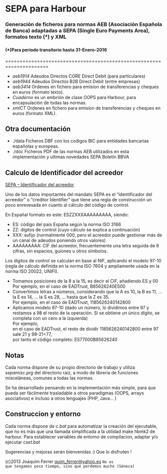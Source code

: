 <h1>SEPA para Harbour</h1>
<h3>Generación de ficheros para normas AEB (Asociación Española de Banca) 
adaptadas a SEPA (Single Euro Payments Area), formatos texto (*) y XML<h3>
<h4>(*)Para periodo transitorio hasta 31-Enero-2016</h4>
=====================================================================
<ul>
<li><em>aeb1914 </em>Adeudos Directos CORE Direct Debit (para particulares)</li>
<li><em>aeb1944 </em>Adeudos Directos B2B Direct Debit (entre empresas)</li>
<li><em>aeb3414 </em>Ordenes en fichero para emision de transferencias y cheques en euros (formato texto).</li>
<li><em>Cuaderno</em> es un embrión de clase OOPS para Harbour, para encapsulación de todas las normas.</li>
<li><em>xmlCT   </em>Ordenes en fichero para emision de transferencias y cheques en euros (formato XML).</li>
</ul>

Otra documentación 
------------------
<ul>
<li>./data Ficheros DBF con los codigos BIC para entidades bancarias españolas y europeas.</li> 
<li>./doc  Ficheros PDF de las normas AEB utilizados en esta implementación y ultimas novedades SEPA Boletin BBVA</li>
</ul>

Calculo de Identificador del acreedor
-------------------------------------
<a href="http://inza.wordpress.com/2013/10/25/como-preparar-los-mandatos-sepa-identificador-del-acreedor/">SEPA – Identificador del acreedor
</a>

Uno de los datos importantes del mandato SEPA es el “identificador del acreedor” o “creditor Identifier” que tiene una regla de construcción un poco enrevesada en cuanto al cálculo del código de control.

En Españal formato es este: ESZZXXXAAAAAAAAA, siendo:
<ul>
<li>ES: código del país España según la norma ISO 3166</li>
<li>ZZ: dígitos de control (cuyo cálculo se explica a continuación)</li>
<li>XXX: sufijo (normalmente 000, pero el acreedor puede gestionar más de un canal de adeudos poniendo otros valores)</li>
<li>AAAAAAAAA: CIF del acreedor, frecuentemente una letra seguida de 8 cifras, sin espacios, guiones u otros símbolos.</li>
</ul>
Los dígitos de control se calculan en base al NIF, aplicando el modelo 97-10 (regla de cálculo definida en la norma ISO 7604 y ampliamente usada en la norma ISO 20022, UNIFI).
<ul>
	<li>Tomamos posiciones de la 8 a la 15, es decir el CIF, añadiendo ES y 00<br>
		Por ejemplo, en el caso de EADTrust, B85626240ES00</li>
	<li>Convertimos letras a números, considerando que la A es 10, la B es 11, … la E es 14, … la  S es 28, … hasta que la Z es 35.<br>
		Por ejemplo, en el caso de EADTrust, 1185626240142800</li>
	<li>Aplicamos modelo 97-10 (dado un número, lo dividimos entre 97 y restamos a 98 el resto de la operación. Si se obtiene un único dígito, se completa con un cero a la izquierda)<br>
		Por ejemplo, <br>en el caso de EADTrust, el resto de dividir 1185626240142800 entre 97 sale 21 y 98-21=77,<br> por tanto el código completo:  ES77000B85626240</li>
</ul>		
	

Notas
-----
Cada norma dispone de su propio directorio de trabajo y utiliza <em>sepamisc.prg</em> del directorio raiz, a modo de 
libreria de funciones misceláneas, comunes a todas las normas. 

Se ha desarrollado pensando en la implementación más simple, para que pueda ser fácilmente trasladable a otros
paradigmas (OOPS, arrays asociativos) e incluso a otros lenguajes (PHP, Java... )


Construccion y entorno
----------------------
Cada norma dispone de <em>c.bat</em> para automatizar la creación del ejecutable, que no es más que una llamada
simplificada a la utilidad make hbmk2 de harbour.
Para establecer variables de entorno de compilacion, adaptar y/o ejecutar <em>cset.bat</em> 

Sugerencias y mejoras serán bienvenidas :)
Que lo disfruten !

(c)2013 Joaquim Ferrer
<quim_ferrer@yahoo.es>
<code>No es que tengamos poco tiempo, sino que perdemos mucho (Séneca)</code>
